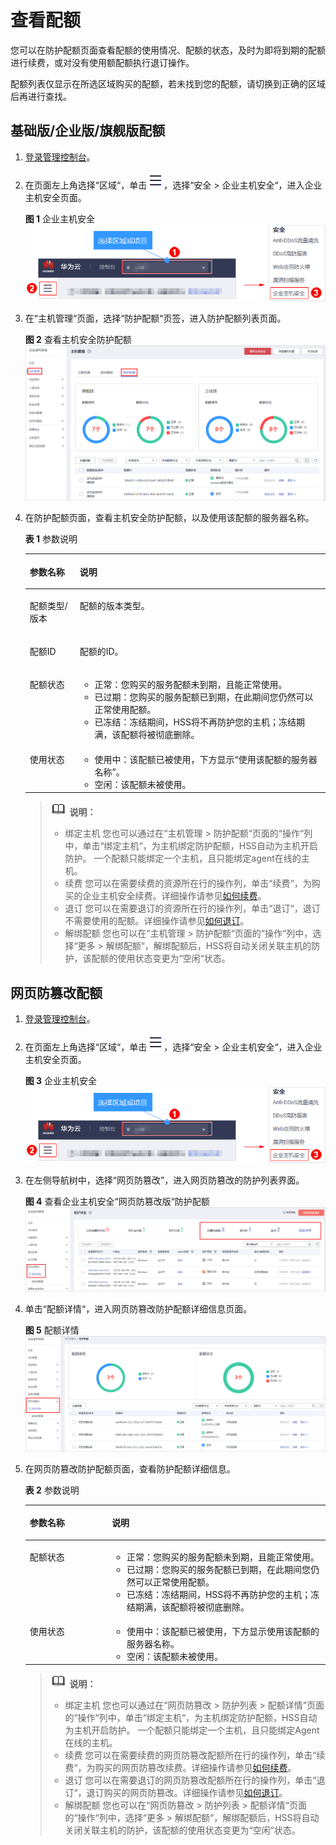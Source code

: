 # 查看配额<a name="hss_01_0108"></a>

您可以在防护配额页面查看配额的使用情况、配额的状态，及时为即将到期的配额进行续费，或对没有使用额配额执行退订操作。

配额列表仅显示在所选区域购买的配额，若未找到您的配额，请切换到正确的区域后再进行查找。

## 基础版/企业版/旗舰版配额<a name="section871919103610"></a>

1.  [登录管理控制台](https://console.huaweicloud.com)。
2.  在页面左上角选择“区域“，单击![](figures/icon-servicelist.png)，选择“安全  \>  企业主机安全“，进入企业主机安全页面。

    **图 1**  企业主机安全<a name="hss_01_0229_fig1855613765114"></a>  
    ![](figures/企业主机安全.png "企业主机安全")

3.  在“主机管理“页面，选择“防护配额“页签，进入防护配额列表页面。

    **图 2**  查看主机安全防护配额<a name="fig63056412204"></a>  
    ![](figures/查看主机安全防护配额.png "查看主机安全防护配额")

4.  在防护配额页面，查看主机安全防护配额，以及使用该配额的服务器名称。

    **表 1**  参数说明

    <a name="table7417158145419"></a>
    <table><thead align="left"><tr id="row74177580549"><th class="cellrowborder" valign="top" width="16.650000000000002%" id="mcps1.2.3.1.1"><p id="p94171958185418"><a name="p94171958185418"></a><a name="p94171958185418"></a>参数名称</p>
    </th>
    <th class="cellrowborder" valign="top" width="83.35000000000001%" id="mcps1.2.3.1.2"><p id="p8417658125411"><a name="p8417658125411"></a><a name="p8417658125411"></a>说明</p>
    </th>
    </tr>
    </thead>
    <tbody><tr id="row7621158164411"><td class="cellrowborder" valign="top" width="16.650000000000002%" headers="mcps1.2.3.1.1 "><p id="p1962113864415"><a name="p1962113864415"></a><a name="p1962113864415"></a>配额类型/版本</p>
    </td>
    <td class="cellrowborder" valign="top" width="83.35000000000001%" headers="mcps1.2.3.1.2 "><p id="p16214817446"><a name="p16214817446"></a><a name="p16214817446"></a>配额的版本类型。</p>
    </td>
    </tr>
    <tr id="row1067855817437"><td class="cellrowborder" valign="top" width="16.650000000000002%" headers="mcps1.2.3.1.1 "><p id="p76795589430"><a name="p76795589430"></a><a name="p76795589430"></a>配额ID</p>
    </td>
    <td class="cellrowborder" valign="top" width="83.35000000000001%" headers="mcps1.2.3.1.2 "><p id="p467910582435"><a name="p467910582435"></a><a name="p467910582435"></a>配额的ID。</p>
    </td>
    </tr>
    <tr id="row6435142195520"><td class="cellrowborder" valign="top" width="16.650000000000002%" headers="mcps1.2.3.1.1 "><p id="p184371326556"><a name="p184371326556"></a><a name="p184371326556"></a>配额状态</p>
    </td>
    <td class="cellrowborder" valign="top" width="83.35000000000001%" headers="mcps1.2.3.1.2 "><a name="ul1440283835512"></a><a name="ul1440283835512"></a><ul id="ul1440283835512"><li>正常：您购买的服务配额未到期，且能正常使用。</li><li>已过期：您购买的服务配额已到期，在此期间您仍然可以正常使用配额。</li><li>已冻结：冻结期间，HSS将不再防护您的主机；冻结期满，该配额将被彻底删除。</li></ul>
    </td>
    </tr>
    <tr id="row134171258105412"><td class="cellrowborder" valign="top" width="16.650000000000002%" headers="mcps1.2.3.1.1 "><p id="p114182584541"><a name="p114182584541"></a><a name="p114182584541"></a>使用状态</p>
    </td>
    <td class="cellrowborder" valign="top" width="83.35000000000001%" headers="mcps1.2.3.1.2 "><a name="ul16997164045511"></a><a name="ul16997164045511"></a><ul id="ul16997164045511"><li>使用中：该配额已被使用，下方显示<span class="parmvalue" id="parmvalue14556595442"><a name="parmvalue14556595442"></a><a name="parmvalue14556595442"></a>“使用该配额的服务器名称”</span>。</li><li>空闲：该配额未被使用。</li></ul>
    </td>
    </tr>
    </tbody>
    </table>

    >![](public_sys-resources/icon-note.gif) **说明：** 
    >-   绑定主机
    >    您也可以通过在“主机管理  \>  防护配额“页面的“操作“列中，单击“绑定主机“，为主机绑定防护配额，HSS自动为主机开启防护。
    >    一个配额只能绑定一个主机，且只能绑定agent在线的主机。
    >-   续费
    >    您可以在需要续费的资源所在行的操作列，单击“续费“，为购买的企业主机安全续费。详细操作请参见[如何续费](https://support.huaweicloud.com/hss_faq/hss_01_0171.html)。
    >-   退订
    >    您可以在需要退订的资源所在行的操作列，单击“退订“，退订不需要使用的配额。详细操作请参见[如何退订](https://support.huaweicloud.com/hss_faq/hss_01_0172.html)。
    >-   解绑配额
    >    您也可以在“主机管理  \>  防护配额“页面的“操作“列中，选择“更多  \>  解绑配额“，解绑配额后，HSS将自动关闭关联主机的防护，该配额的使用状态变更为“空闲“状态。


## 网页防篡改配额<a name="section131291416161815"></a>

1.  [登录管理控制台](https://console.huaweicloud.com)。
2.  在页面左上角选择“区域“，单击![](figures/icon-servicelist.png)，选择“安全  \>  企业主机安全“，进入企业主机安全页面。

    **图 3**  企业主机安全<a name="hss_01_0229_fig1855613765114_1"></a>  
    ![](figures/企业主机安全.png "企业主机安全")

3.  在左侧导航树中，选择“网页防篡改”，进入网页防篡改的防护列表界面。

    **图 4**  查看企业主机安全“网页防篡改版“防护配额<a name="fig7117184072910"></a>  
    ![](figures/查看企业主机安全网页防篡改版防护配额.png "查看企业主机安全网页防篡改版防护配额")

4.  单击“配额详情“，进入网页防篡改防护配额详细信息页面。

    **图 5**  配额详情<a name="fig18517193753715"></a>  
    ![](figures/配额详情.png "配额详情")

5.  在网页防篡改防护配额页面，查看防护配额详细信息。

    **表 2**  参数说明

    <a name="table7829215113816"></a>
    <table><thead align="left"><tr id="row138296153381"><th class="cellrowborder" valign="top" width="27.35%" id="mcps1.2.3.1.1"><p id="p1082831510384"><a name="p1082831510384"></a><a name="p1082831510384"></a>参数名称</p>
    </th>
    <th class="cellrowborder" valign="top" width="72.65%" id="mcps1.2.3.1.2"><p id="p108281715153811"><a name="p108281715153811"></a><a name="p108281715153811"></a>说明</p>
    </th>
    </tr>
    </thead>
    <tbody><tr id="row10829101503812"><td class="cellrowborder" valign="top" width="27.35%" headers="mcps1.2.3.1.1 "><p id="p68295150388"><a name="p68295150388"></a><a name="p68295150388"></a>配额状态</p>
    </td>
    <td class="cellrowborder" valign="top" width="72.65%" headers="mcps1.2.3.1.2 "><a name="ul2829141510383"></a><a name="ul2829141510383"></a><ul id="ul2829141510383"><li>正常：您购买的服务配额未到期，且能正常使用。</li><li>已过期：您购买的服务配额已到期，在此期间您仍然可以正常使用配额。</li><li>已冻结：冻结期间，HSS将不再防护您的主机；冻结期满，该配额将被彻底删除。</li></ul>
    </td>
    </tr>
    <tr id="row1982920152388"><td class="cellrowborder" valign="top" width="27.35%" headers="mcps1.2.3.1.1 "><p id="p138296156388"><a name="p138296156388"></a><a name="p138296156388"></a>使用状态</p>
    </td>
    <td class="cellrowborder" valign="top" width="72.65%" headers="mcps1.2.3.1.2 "><a name="ul48299159389"></a><a name="ul48299159389"></a><ul id="ul48299159389"><li>使用中：该配额已被使用，下方显示使用该配额的服务器名称。</li><li>空闲：该配额未被使用。</li></ul>
    </td>
    </tr>
    </tbody>
    </table>

    >![](public_sys-resources/icon-note.gif) **说明：** 
    >-   绑定主机
    >    您也可以通过在“网页防篡改  \>  防护列表  \>  配额详情“页面的“操作“列中，单击“绑定主机“，为主机绑定防护配额，HSS自动为主机开启防护。
    >    一个配额只能绑定一个主机，且只能绑定Agent在线的主机。
    >-   续费
    >    您可以在需要续费的网页防篡改配额所在行的操作列，单击“续费“，为购买的网页防篡改续费。详细操作请参见[如何续费](https://support.huaweicloud.com/hss_faq/hss_01_0171.html)。
    >-   退订
    >    您可以在需要退订的网页防篡改配额所在行的操作列，单击“退订“，退订购买的网页防篡改。详细操作请参见[如何退订](https://support.huaweicloud.com/hss_faq/hss_01_0172.html)。
    >-   解绑配额
    >    您也可以在“网页防篡改  \>  防护列表  \>  配额详情“页面的“操作“列中，选择“更多  \>  解绑配额“，解绑配额后，HSS将自动关闭关联主机的防护，该配额的使用状态变更为“空闲“状态。


